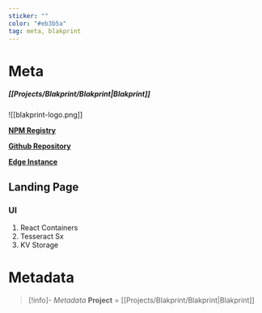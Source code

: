 ```yaml
---
sticker: ""
color: "#eb3b5a"
tag: meta, blakprint
---
```


# Meta
##### [[Projects/Blakprint/Blakprint|Blakprint]]

![[blakprint-logo.png]]


[**NPM Registry**](https://www.npmjs.com/package/blakprint)

[**Github Repository**](https://github.com/blakprint/blakprint)

[**Edge Instance**](https://vercel.com/desirable-solutions/blackprint)


## Landing Page
### UI
1. React Containers
2. Tesseract Sx
3. KV Storage


# Metadata
> [!info]- *Metadata*
> **Project** = [[Projects/Blakprint/Blakprint|Blakprint]]